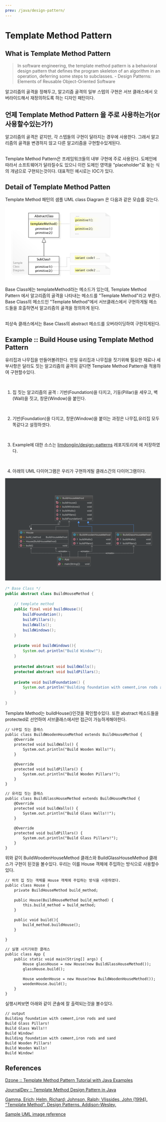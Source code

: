```yaml
---
prev: /java/design-pattern/
---
```

# Template Method Pattern 

## What is Template Method Pattern 

> In software engineering, the template method pattern is a behavioral design pattern that defines the program skeleton of an algorithm in an operation, deferring some steps to subclasses. - Design Patterns: Elements of Reusable Object-Oriented Software

알고리즘의 골격을 정해두고, 알고리즘 골격의 일부 스텝의 구현은 서브 클래스에서 오버라이드해서 재정의하도록 하는 디자인 패턴이다. 

## 언제 Template Method Pattern 을 주로 사용하는가(or 사용할수있는가?)

알고리즘의 골격은 같지만, 각 스텝들의 구현이 달라지는 경우에 사용한다. 그래서 알고리즘의 골격을 변경하지 않고 다른 알고리즘을 구현할수있게된다.

<br>
Template Method Pattern은 프레임워크들의 내부 구현에 주로 사용된다. 도메인에 따라서 소프트웨어가 달라질수도 있으니 이런 도메인 영역을 "placeholder"로 놓는 식의 개념으로 구현되는것이다. 대표적인 예시로는 IOC가 있다.

## Detail of Template Method Patten

Template Method 패턴의 샘플 UML class Diagram 은 다음과 같은 모습를 갖는다.

<img src="/images/uml-template-pattern.jpg">

Base Class에는 templateMethod라는 메소드가 있는데, Template Method Pattern 에서 알고리즘의 골격을 나타내는 메소드를 "Template Method"라고 부른다. Base Class의 메소드인 "Template Method"에서 서브클래스에서 구현하게될 메소드들을 호출하면서 알고리즘의 골격을 정의하게 된다. 

<br> 
피상속 클래스에서는 Base Class의 abstract 메소드를 오버라이딩하여 구현히게된다. 

## Example :: Build House using Template Method Pattern

유리집과 나무집을 만들어볼려한다. 만일 유리집과 나무집을 짓기위해 필요한 재료나 세부사항은 달라도 짓는 알고리즘의 골격이 같다면  Template Method Pattern을 적용하여 구현할수있다.

<br>

1. 집 짓는 알고리즘의 골격 : 기반(Foundation)을 다지고, 기둥(Pillar)을 세우고, 벽(Wall)을 짓고, 창문(Window)을 붙인다.

<br>

2. 기반(Foundation)을 다지고, 창문(Window)을 붙이는 과정은 나무집,유리집 모두 똑같다고 설정하겟다.

<br>

3. Example에 대한 소스는 [limdongjin/design-patterns](https://github.com/limdongjin/design-patterns/tree/master/template-method-pattern) 레포지토리에 에 저장하였다.

<br>

4. 아래의 UML 다이어그램은 우리가 구현하게될 클래스간의 다이어그램이다.

<img src="/images/uml-template-pattern-house.png">

```java
/* Base Class */
public abstract class BuildHouseMethod {

    // template method
    public final void buildHouse(){
        buildFoundation();
        buildPillars();
        buildWalls();
        buildWindows();
    }

    private void buildWindows(){
        System.out.println("Build Window!");
    }

    protected abstract void buildWalls();
    protected abstract void buildPillars();

    private void buildFoundation() {
        System.out.println("Building foundation with cement,iron rods and sand");
    }

}
```

Template Method는 buildHouse()인것을 확인할수있다. 또한 abstract 메소드들을 protected로 선언하여 서브클래스에서만 접근이 가능하게해야한다.

```
// 나무집 짓는 클래스
public class BuildWoodenHouseMethod extends BuildHouseMethod {
    @Override
    protected void buildWalls() {
        System.out.println("Build Wooden Walls!");
    }

    @Override
    protected void buildPillars() {
        System.out.println("Build Wooden Pillars!");
    }
}
```

```
// 유리집 짓는 클래스
public class BuildGlassHouseMethod extends BuildHouseMethod {
    @Override
    protected void buildWalls() {
        System.out.println("Build Glass Walls!!");
    }

    @Override
    protected void buildPillars() {
        System.out.println("Build Glass Pillars!");
    }
}
```

위와 같이 BuildWoodenHouseMethod 클래스와 BuildGlassHouseMethod 클래스가 구현이 된것을 볼수있다. 
우리는 이를 House 객체에 주입하는 방식으로 사용할수있다. 

```
// 위의 집 짓는 객체를 House 객체에 주입하는 방식을 사용하였다.
public class House {
    private BuildHouseMethod build_method;

    public House(BuildHouseMethod build_method) {
        this.build_method = build_method;
    }

    public void build(){
        build_method.buildHouse();
    }

}
```

```
// 실행 시키기위한 클래스
public class App {
    public static void main(String[] args) {
        House glassHouse = new House(new BuildGlassHouseMethod());
        glassHouse.build();

        House woodenHouse = new House(new BuildWoodenHouseMethod());
        woodenHouse.build();
    }
}
```

실행시켜보면 아래와 같이 콘솔에 잘 출력되는것을 볼수있다.

```
// output
Building foundation with cement,iron rods and sand
Build Glass Pillars!
Build Glass Walls!!
Build Window!
Building foundation with cement,iron rods and sand
Build Wooden Pillars!
Build Wooden Walls!
Build Window!
```



## References

[Dzone :: Template Method Pattern Tutorial with Java Examples](https://dzone.com/articles/design-patterns-template-method)

[JournalDev :: Template Method Design Pattern in Java](https://www.journaldev.com/1763/template-method-design-pattern-in-java)

[Gamma, Erich; Helm, Richard; Johnson, Ralph; Vlissides, John (1994). "Template Method". Design Patterns. Addison-Wesley. ](#)

[Sample UML image reference](http://w3sdesign.com/?gr=b10&ugr=struct)
